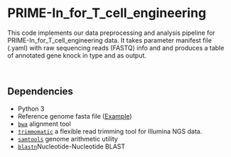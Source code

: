 #     PRIME-In_for_T_cell_engineering

This code implements our data preprocessing and analysis pipeline for PRIME-In_for_T_cell_engineering data. It takes parameter manifest file (.yaml) with raw sequencing reads (FASTQ) info and and produces a table of annotated gene knock in type and as output.

 
## Dependencies<a name="dependencies"></a>
* Python 3
* Reference genome fasta file ([Example](http://www.broadinstitute.org/ftp/pub/seq/references/Homo_sapiens_assembly19.fasta))
* [`bwa`](<http://bio-bwa.sourceforge.net/>) alignment tool
* [`trimmomatic`](<https://github.com/timflutre/trimmomatic/>) a  flexible read trimming tool for Illumina NGS data.
* [`samtools`](<https://github.com/samtools/samtools/>) genome arithmetic utility 
* [`blastn`](<https://github.com/asadprodhan/blastn/blob/main/README.md>)Nucleotide-Nucleotide BLAST
